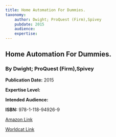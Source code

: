 ```yaml
---
title: Home Automation For Dummies.
taxonomy:
	author: Dwight; ProQuest (Firm),Spivey
	pubdate: 2015
	audience: 
	expertise: 
---
```

## Home Automation For Dummies.
### By Dwight; ProQuest (Firm),Spivey


**Publication Date:** 2015

**Expertise Level:** 

**Intended Audience:** 

**ISBN:** 978-1-118-94926-9

[Amazon Link]()

[Worldcat Link]()